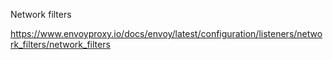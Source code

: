 Network filters

https://www.envoyproxy.io/docs/envoy/latest/configuration/listeners/network_filters/network_filters